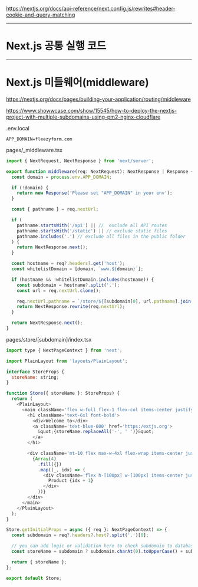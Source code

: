 https://nextjs.org/docs/api-reference/next.config.js/rewrites#header-cookie-and-query-matching

---

# Next.js 공통 실행 코드

---

# Next.js 미들웨어(middleware)

https://nextjs.org/docs/pages/building-your-application/routing/middleware

https://www.showwcase.com/show/15545/how-to-deploy-the-nextjs-project-with-multiple-subdomains-using-pm2-nginx-cloudflare

.env.local

```
APP_DOMAIN=fleezyform.com
```

pages/\_middleware.tsx

```javascript
import { NextRequest, NextResponse } from 'next/server';

export function middleware(req: NextRequest): NextResponse | Response {
  const domain = process.env.APP_DOMAIN;

  if (!domain) {
    return new Response('Please set "APP_DOMAIN" in your env');
  }

  const { pathname } = req.nextUrl;

  if (
    pathname.startsWith('/api') || //  exclude all API routes
    pathname.startsWith('/static') || // exclude static files
    pathname.includes('.') // exclude all files in the public folder
  ) {
    return NextResponse.next();
  }

  const hostname = req?.headers?.get('host');
  const whitelistDomain = [domain, `www.${domain}`];

  if (hostname && !whitelistDomain.includes(hostname)) {
    const subdomain = hostname?.split('.');
    const url = req.nextUrl.clone();

    req.nextUrl.pathname = `/store/${[subdomain[0], url.pathname].join('')}`;
    return NextResponse.rewrite(req.nextUrl);
  }

  return NextResponse.next();
}
```

pages/store/[subdomain]/index.tsx

```javascript
import type { NextPageContext } from 'next';

import PlainLayout from 'layouts/PlainLayout';

interface StoreProps {
  storeName: string;
}

function Store({ storeName }: StoreProps) {
  return (
    <PlainLayout>
      <main className='flex w-full flex-1 flex-col items-center justify-center px-20 text-center'>
        <h1 className='text-6xl font-bold'>
          <div>Welcome to</div>
          <a className='text-blue-600' href='https:/extjs.org'>
            &quot;{storeName.replaceAll('-', ' ')}&quot;
          </a>
        </h1>

        <div className='mt-10 flex max-w-4xl flex-wrap items-center justify-center gap-4 sm:w-full'>
          {Array(4)
            .fill({})
            .map((_, idx) => (
              <div className='flex h-[100px] w-[100px] items-center justify-center rounded-md border' key={idx}>
                Product {idx + 1}
              </div>
            ))}
        </div>
      </main>
    </PlainLayout>
  );
}

Store.getInitialProps = async ({ req }: NextPageContext) => {
  const subdomain = req?.headers?.host?.split('.')[0];

  // you can add logic or validation here to check subdomain to database using API request
  const storeName = subdomain ? subdomain.charAt(0).toUpperCase() + subdomain.slice(1) : '';

  return { storeName };
};

export default Store;
```
